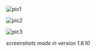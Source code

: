 ![pic1](https://user-images.githubusercontent.com/65331501/133098758-905905e8-78db-4a90-9d0f-ee360aa6d611.png)

![pic2](https://user-images.githubusercontent.com/65331501/133098691-5dfab507-1759-4bf9-b64f-08cc440e7c7a.png)

![pic3](https://user-images.githubusercontent.com/65331501/133098814-3dc72c8f-f128-402b-b0ce-7715ea5d18b7.png)

*screenshots made in version 1.6.10*

